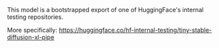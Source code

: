 This model is a bootstrapped export of one of HuggingFace's internal testing repositories.

More specifically: https://huggingface.co/hf-internal-testing/tiny-stable-diffusion-xl-pipe
